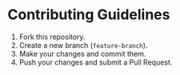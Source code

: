 # Contributing Guidelines

1. Fork this repository.
2. Create a new branch (`feature-branch`).
3. Make your changes and commit them.
4. Push your changes and submit a Pull Request.
